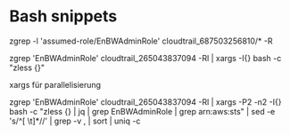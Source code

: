 # Bash snippets

zgrep -l  'assumed-role/EnBWAdminRole' cloudtrail_687503256810/* -R

zgrep  'EnBWAdminRole' cloudtrail_265043837094 -Rl | xargs -I{} bash -c "zless {}"

xargs für parallelisierung

zgrep  'EnBWAdminRole' cloudtrail_265043837094 -Rl | xargs -P2 -n2  -I{} bash -c  "zless {} | jq | grep EnBWAdminRole | grep arn:aws:sts" | sed -e 's/^[ \t]*//'  | grep -v , | sort | uniq -c
